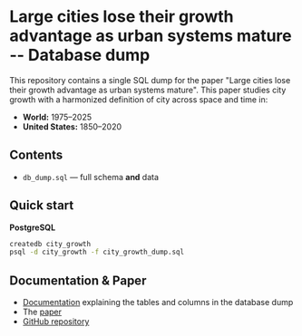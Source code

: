 # Large cities lose their growth advantage as urban systems mature -- Database dump

This repository contains a single SQL dump for the paper "Large cities lose their growth advantage as urban systems mature". 
This paper studies city growth with a harmonized definition of city across space and time in:
- **World:** 1975–2025
- **United States:** 1850–2020  

## Contents
- `db_dump.sql` — full schema **and** data

## Quick start

**PostgreSQL**
```bash
createdb city_growth
psql -d city_growth -f city_growth_dump.sql
```

## Documentation & Paper

- [Documentation](https://andreamusso96.github.io/global-city-growth-pipeline-doc/) explaining the tables and columns in the database dump
- The [paper](https://arxiv.org/abs/2510.12417)
- [GitHub repository](https://github.com/andreamusso96/global-city-growth)